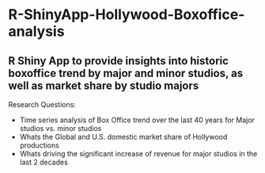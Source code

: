 # R-ShinyApp-Hollywood-Boxoffice-analysis
## R Shiny App to provide insights into historic boxoffice trend by major and minor studios, as well as market share by studio majors

Research Questions:
* Time series analysis of Box Office trend over the last 40 years for Major studios vs. minor studios
* Whats the Global and U.S. domestic market share of Hollywood productions
* Whats driving the significant increase of revenue for major studios in the last 2 decades

